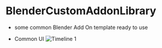 # BlenderCustomAddonLibrary
 
- some common Blender Add On template ready to use

- Common  UI
![Timeline 1](https://github.com/user-attachments/assets/8af2aea0-1767-4284-b958-8cc672774e73)
